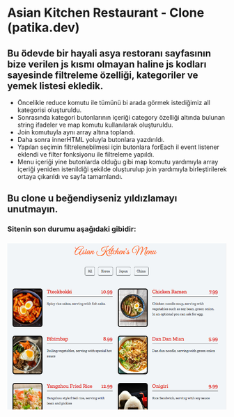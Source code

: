 <h1>Asian Kitchen Restaurant - Clone (patika.dev)</h1>
<h2>Bu ödevde bir hayali asya restoranı sayfasının bize verilen js kısmı olmayan haline js kodları sayesinde filtreleme özelliği, kategoriler ve yemek listesi ekledik.</h2>
<ul>
  <li>Öncelikle reduce komutu ile tümünü bi arada görmek istediğimiz all kategorisi oluşturuldu. </li>
  <li> Sonrasında kategori butonlarının içeriği category özelliği altında bulunan string ifadeler ve map komutu kullanılarak oluşturuldu.</li>
  <li>Join komutuyla aynı array altına toplandı.</li>
  <li>Daha sonra innerHTML yoluyla butonlara yazdırıldı. </li>
  <li>Yapılan seçimin filtrelenebilmesi için butonlara forEach il event listener eklendi ve filter fonksiyonu ile filtreleme yapıldı.</li>
  <li>Menu içeriği yine butonlarda olduğu gibi map komutu yardımıyla array içeriği yeniden istenildiği şekilde oluşturulup join yardımıyla birleştirilerek ortaya çıkarıldı ve sayfa tamamlandı.
</ul>

<h2>Bu clone u beğendiyseniz yıldızlamayı unutmayın.</h2>

<h3>Sitenin son durumu aşağıdaki gibidir:<h3>


<img src="resto.png">